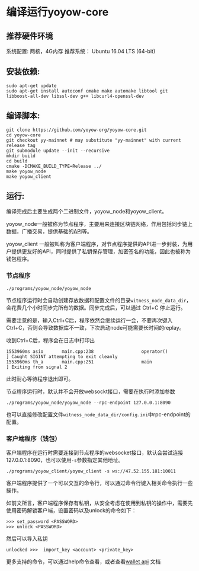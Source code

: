 # 编译运行yoyow-core

## 推荐硬件环境
系统配置: 两核，4G内存
推荐系统： Ubuntu 16.04 LTS (64-bit)

## 安装依赖:
```
sudo apt-get update
sudo apt-get install autoconf cmake make automake libtool git libboost-all-dev libssl-dev g++ libcurl4-openssl-dev
```

## 编译脚本:
```
git clone https://github.com/yoyow-org/yoyow-core.git
cd yoyow-core
git checkout yy-mainnet # may substitute "yy-mainnet" with current release tag
git submodule update --init --recursive
mkdir build
cd build
cmake -DCMAKE_BUILD_TYPE=Release ../
make yoyow_node
make yoyow_client
```

## 运行:
编译完成后主要生成两个二进制文件，yoyow_node和yoyow_client。

yoyow_node一般被称为节点程序，主要用来连接区块链网络，作用包括同步链上数据，广播交易，提供基础的[API](../api/node_api.html)等。

yoyow_client 一般被叫称为客户端程序，对节点程序提供的API进一步封装，为用户提供更友好的API，同时提供了私钥保存管理，加密签名的功能，因此也被称为钱包程序。

### 节点程序
```
./programs/yoyow_node/yoyow_node
```
节点程序运行时会自动创建存放数据和配置文件的目录```witness_node_data_dir```，会花费几个小时同步完所有的数据。同步完成后，可以通过 Ctrl+C 停止运行。

需要注意的是，输入Ctrl+C后，程序依然会继续运行一会，不要再次键入Ctrl+C，否则会导致数据库不一致，下次启动node可能需要长时间的replay。

收到Ctrl+C后，程序会在日志中打印出
```
1553960ms asio       main.cpp:238                  operator()           ] Caught SIGINT attempting to exit cleanly
1553960ms th_a       main.cpp:251                  main                 ] Exiting from signal 2
```
此时耐心等待程序退出即可。

节点程序运行时，默认并不会开放websockt接口，需要在执行时添加参数 
```
./programs/yoyow_node/yoyow_node --rpc-endpoint 127.0.0.1:8090
```
也可以直接修改配置文件```witness_node_data_dir/config.ini```中rpc-endpoint的配置。

### 客户端程序（钱包）
客户端程序在运行时需要连接到节点程序的websocket接口，默认会尝试连接127.0.0.1:8090，也可以使用`-s`参数指定其他地址。
```
./programs/yoyow_client/yoyow_client -s ws://47.52.155.181:10011
```
客户端程序提供了一个可以交互的命令行，可以通过命令行键入相关命令执行一些操作。

如前文所言，客户端程序保存有私钥，从安全考虑在使用到私钥的操作中，需要先使用密码解锁客户端，设置密码以及unlock的命令如下：
```
>>> set_password <PASSWORD>
>>> unlock <PASSWORD>
```

然后可以导入私钥
```
unlocked >>>  import_key <account> <private_key>
```

更多支持的命令，可以通过help命令查看，或者查看[wallet api](../api/wallet_api.html) 文档